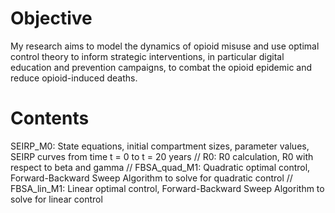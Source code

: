 # Objective
My research aims to model the dynamics of opioid misuse and use optimal control theory to inform strategic interventions, in particular digital education and prevention campaigns, to combat the opioid epidemic and reduce opioid-induced deaths. 

# Contents
SEIRP_M0: State equations, initial compartment sizes, parameter values, SEIRP curves from time t = 0 to t = 20 years //
R0: R0 calculation, R0 with respect to beta and gamma //
FBSA_quad_M1: Quadratic optimal control, Forward-Backward Sweep Algorithm to solve for quadratic control //
FBSA_lin_M1: Linear optimal control, Forward-Backward Sweep Algorithm to solve for linear control
